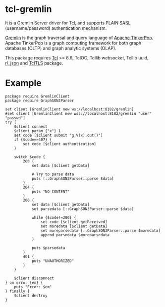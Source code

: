 tcl-gremlin
=====

It is a Gremlin Server driver for Tcl, and supports PLAIN 
SASL (username/password) authentication mechanism.

[Gremlin](https://tinkerpop.apache.org/gremlin.html) is the graph traversal 
and query language of [Apache TinkerPop](https://tinkerpop.apache.org/).
Apache TinkerPop is a graph computing framework for both graph databases 
(OLTP) and graph analytic systems (OLAP).

This package requires [Tcl](https://www.tcl.tk/) >= 8.6, 
TclOO, Tcllib websocket, Tcllib uuid,
[rl_json](https://github.com/RubyLane/rl_json) and 
[TclTLS](https://core.tcl-lang.org/tcltls/home) package.


Example
=====

    package require GremlinClient
    package require GraphSON3Parser

    set client [GremlinClient new ws://localhost:8182/gremlin]
    #set client [GremlinClient new wss://localhost:8182/gremlin "user" "passwd"]
    try {
        $client connect
        $client param {"x"} 1
        set code [$client submit "g.V(x).out()"]
        if {$code==407} {
            set code [$client authentication]
        }

        switch $code {
            200 {
                set data [$client getData]

                # Try to parse data
                puts [::GraphSON3Parser::parse $data]
            } 
            204 {
                puts "NO CONTENT"
            }
            206 {
                set data [$client getData]
                set parsedata [::GraphSON3Parser::parse $data]

                while {$code!=200} {
                    set code [$client getReceived]
                    set moredata [$client getData]
                    set moreparsedata [::GraphSON3Parser::parse $moredata]
                    append parsedata $moreparsedata
                }

                puts $parsedata
            }
            401 {
                puts "UNAUTHORIZED"
            }
        }

        $client disconnect
    } on error {em} {
        puts "Error: $em"
    } finally {
        $client destroy
    }

